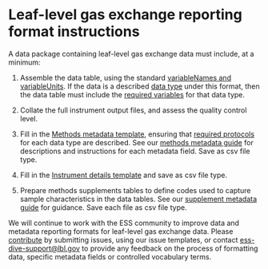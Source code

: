 # Leaf-level gas exchange reporting format instructions

A data package containing leaf-level gas exchange data must include, at a minimum: 

1. Assemble the data table, using the standard [variableNames and variableUnits](docs/definedVariables.md). If the data is a described [data type](dataTypesProtocols.md) under this format, then the data table must include the [required variables](requiredVariables.md) for that data type. 

2. Collate the full instrument output files, and assess the quality control level.

3. Fill in the [Methods metadata template](methodsMetadataTemplateV0.0.xlsx), ensuring that [required protocols](dataTypesProtocols.md) for each data type are described. See our [methods metadata guide](methodsMetadataGuide.md) for descriptions and instructions for each metadata field. Save as csv file type.

4. Fill in the [Instrument details template](instrumentDetailsTemplateV0.0.xlsx) and save as csv file type.

5. Prepare methods supplements tables to define codes used to capture sample characteristics in the data tables. See our [supplement metadata guide](supplementaryMetadataGuide.md) for guidance. Save each file as csv file type.


We will continue to work with the ESS community to improve data and metadata reporting formats for leaf-level gas exchange data. Please [contribute](contribute.md) by submitting issues, using our issue templates, or contact ess-dive-support@lbl.gov to provide any feedback on the process of formatting data, specific metadata fields or controlled vocabulary terms.
#
